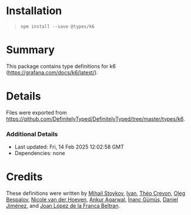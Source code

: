 # Installation
> `npm install --save @types/k6`

# Summary
This package contains type definitions for k6 (https://grafana.com/docs/k6/latest/).

# Details
Files were exported from https://github.com/DefinitelyTyped/DefinitelyTyped/tree/master/types/k6.

### Additional Details
 * Last updated: Fri, 14 Feb 2025 12:02:58 GMT
 * Dependencies: none

# Credits
These definitions were written by [Mihail Stoykov](https://github.com/MStoykov), [Ivan](https://github.com/codebien), [Théo Crevon](https://github.com/oleiade), [Oleg Bespalov](https://github.com/olegbespalov), [Nicole van der Hoeven](https://github.com/nicolevanderhoeven), [Ankur Agarwal](https://github.com/ankur22), [İnanç Gümüş](https://github.com/inancgumus), [Daniel Jiménez](https://github.com/ka3de), and [Joan López de la Franca Beltran](https://github.com/joanlopez).
